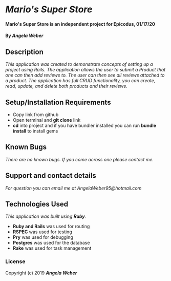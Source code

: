 # _Mario's Super Store_

#### **Mario's Super Store is an independent project for Epicodus, 01/17/20**

#### By _**Angela Weber**_

## Description
  _This application was created to demonstrate concepts of setting up a project using Rails. The application allows the user to submit a Product that one can then add reviews to. The user can then see all reviews attached to a product. The application has full CRUD functionality, you can create, read, update, and delete both products and their reviews._

## Setup/Installation Requirements

* Copy link from github
* Open terminal and __git clone__ link
* __cd__ into project and if you have bundler installed you can run __bundle install__ to install gems


## Known Bugs

_There are no known bugs. If you come across one please contact me._

## Support and contact details

_For question you can email me at AngelaWeber95@hotmail.com_

## Technologies Used

_This application was built using __Ruby__._
* __Ruby and Rails__ was used for routing
* __RSPEC__ was used for testing
* __Pry__ was used for debugging
* __Postgres__ was used for the database
* __Rake__ was used for task management

### License

Copyright (c) 2019 **_Angela Weber_**
